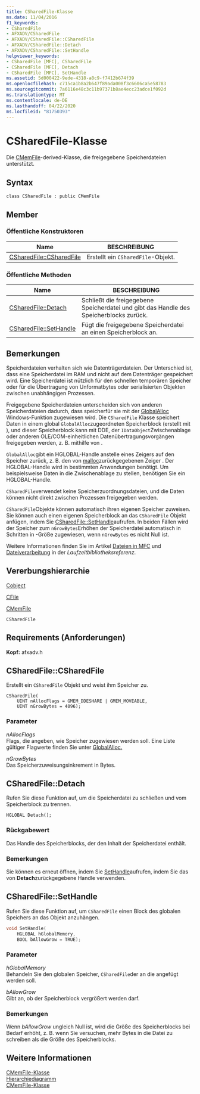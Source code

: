 ```yaml
---
title: CSharedFile-Klasse
ms.date: 11/04/2016
f1_keywords:
- CSharedFile
- AFXADV/CSharedFile
- AFXADV/CSharedFile::CSharedFile
- AFXADV/CSharedFile::Detach
- AFXADV/CSharedFile::SetHandle
helpviewer_keywords:
- CSharedFile [MFC], CSharedFile
- CSharedFile [MFC], Detach
- CSharedFile [MFC], SetHandle
ms.assetid: 5d000422-9ede-4318-a8c9-f7412b674f39
ms.openlocfilehash: c715ca1b8a2b647f89ada008f3c6606ca5e58783
ms.sourcegitcommit: 7a6116e48c3c11b97371b8ae4ecc23adce1f092d
ms.translationtype: MT
ms.contentlocale: de-DE
ms.lasthandoff: 04/22/2020
ms.locfileid: "81750393"
---
```

# <a name="csharedfile-class"></a>CSharedFile-Klasse

Die [CMemFile](../../mfc/reference/cmemfile-class.md)-derived-Klasse, die freigegebene Speicherdateien unterstützt.

## <a name="syntax"></a>Syntax

```
class CSharedFile : public CMemFile
```

## <a name="members"></a>Member

### <a name="public-constructors"></a>Öffentliche Konstruktoren

|Name|BESCHREIBUNG|
|----------|-----------------|
|[CSharedFile::CSharedFile](#csharedfile)|Erstellt ein `CSharedFile`-Objekt.|

### <a name="public-methods"></a>Öffentliche Methoden

|Name|BESCHREIBUNG|
|----------|-----------------|
|[CSharedFile::Detach](#detach)|Schließt die freigegebene Speicherdatei und gibt das Handle des Speicherblocks zurück.|
|[CSharedFile::SetHandle](#sethandle)|Fügt die freigegebene Speicherdatei an einen Speicherblock an.|

## <a name="remarks"></a>Bemerkungen

Speicherdateien verhalten sich wie Datenträgerdateien. Der Unterschied ist, dass eine Speicherdatei im RAM und nicht auf dem Datenträger gespeichert wird. Eine Speicherdatei ist nützlich für den schnellen temporären Speicher oder für die Übertragung von Unformatbytes oder serialisierten Objekten zwischen unabhängigen Prozessen.

Freigegebene Speicherdateien unterscheiden sich von anderen Speicherdateien dadurch, dass speicherfür sie mit der [GlobalAlloc](/windows/win32/api/winbase/nf-winbase-globalalloc) Windows-Funktion zugewiesen wird. Die `CSharedFile` Klasse speichert Daten in einem global `GlobalAlloc`zugeordneten Speicherblock (erstellt mit ), und dieser Speicherblock kann mit DDE, der `IDataObject`Zwischenablage oder anderen OLE/COM-einheitlichen Datenübertragungsvorgängen freigegeben werden, z. B. mithilfe von .

`GlobalAlloc`gibt ein HGLOBAL-Handle anstelle eines Zeigers auf den Speicher zurück, z. B. den von [malloc](../../c-runtime-library/reference/malloc.md)zurückgegebenen Zeiger . Der HGLOBAL-Handle wird in bestimmten Anwendungen benötigt. Um beispielsweise Daten in die Zwischenablage zu stellen, benötigen Sie ein HGLOBAL-Handle.

`CSharedFile`verwendet keine Speicherzuordnungsdateien, und die Daten können nicht direkt zwischen Prozessen freigegeben werden.

`CSharedFile`Objekte können automatisch ihren eigenen Speicher zuweisen. Sie können auch einen eigenen Speicherblock an das `CSharedFile` Objekt anfügen, indem Sie [CSharedFile::SetHandle](#sethandle)aufrufen. In beiden Fällen wird der Speicher zum `nGrowBytes`Erhöhen der Speicherdatei automatisch in Schritten in -Größe zugewiesen, wenn `nGrowBytes` es nicht Null ist.

Weitere Informationen finden Sie im Artikel [Dateien in MFC](../../mfc/files-in-mfc.md) und [Dateiverarbeitung](../../c-runtime-library/file-handling.md) in der *Laufzeitbibliotheksreferenz*.

## <a name="inheritance-hierarchy"></a>Vererbungshierarchie

[Cobject](../../mfc/reference/cobject-class.md)

[CFile](../../mfc/reference/cfile-class.md)

[CMemFile](../../mfc/reference/cmemfile-class.md)

`CSharedFile`

## <a name="requirements"></a>Requirements (Anforderungen)

**Kopf:** afxadv.h

## <a name="csharedfilecsharedfile"></a><a name="csharedfile"></a>CSharedFile::CSharedFile

Erstellt ein `CSharedFile` Objekt und weist ihm Speicher zu.

```
CSharedFile(
    UINT nAllocFlags = GMEM_DDESHARE | GMEM_MOVEABLE,
    UINT nGrowBytes = 4096);
```

### <a name="parameters"></a>Parameter

*nAllocFlags*<br/>
Flags, die angeben, wie Speicher zugewiesen werden soll. Eine Liste gültiger Flagwerte finden Sie unter [GlobalAlloc.](/windows/win32/api/winbase/nf-winbase-globalalloc)

*nGrowBytes*<br/>
Das Speicherzuweisungsinkrement in Bytes.

## <a name="csharedfiledetach"></a><a name="detach"></a>CSharedFile::Detach

Rufen Sie diese Funktion auf, um die Speicherdatei zu schließen und vom Speicherblock zu trennen.

```
HGLOBAL Detach();
```

### <a name="return-value"></a>Rückgabewert

Das Handle des Speicherblocks, der den Inhalt der Speicherdatei enthält.

### <a name="remarks"></a>Bemerkungen

Sie können es erneut öffnen, indem Sie [SetHandle](#sethandle)aufrufen, indem Sie das von **Detach**zurückgegebene Handle verwenden.

## <a name="csharedfilesethandle"></a><a name="sethandle"></a>CSharedFile::SetHandle

Rufen Sie diese Funktion auf, um `CSharedFile` einen Block des globalen Speichers an das Objekt anzuhängen.

```cpp
void SetHandle(
    HGLOBAL hGlobalMemory,
    BOOL bAllowGrow = TRUE);
```

### <a name="parameters"></a>Parameter

*hGlobalMemory*<br/>
Behandeln Sie den globalen Speicher, `CSharedFile`der an die angefügt werden soll.

*bAllowGrow*<br/>
Gibt an, ob der Speicherblock vergrößert werden darf.

### <a name="remarks"></a>Bemerkungen

Wenn *bAllowGrow* ungleich Null ist, wird die Größe des Speicherblocks bei Bedarf erhöht, z. B. wenn Sie versuchen, mehr Bytes in die Datei zu schreiben als die Größe des Speicherblocks.

## <a name="see-also"></a>Weitere Informationen

[CMemFile-Klasse](../../mfc/reference/cmemfile-class.md)<br/>
[Hierarchiediagramm](../../mfc/hierarchy-chart.md)<br/>
[CMemFile-Klasse](../../mfc/reference/cmemfile-class.md)
